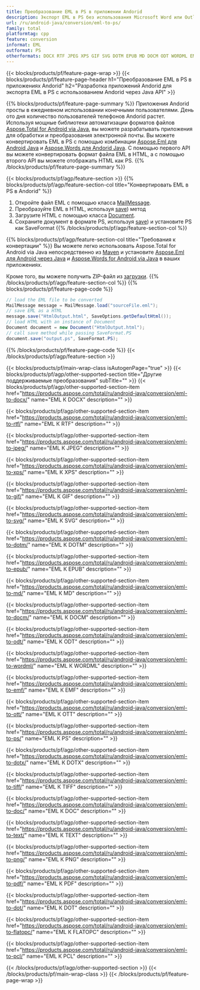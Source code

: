 ```yaml
---
title: Преобразование EML в PS в приложении Andorid
description: Экспорт EML в PS без использования Microsoft Word или Outlook в ваших приложениях Andorid.
url: /ru/android-java/conversion/eml-to-ps/
family: total
platformtag: cpp
feature: conversion
informat: EML
outformat: PS
otherformats: DOCX RTF JPEG XPS GIF SVG DOTM EPUB MD DOCM ODT WORDML EMF OTT BMP DOTX TIFF DOC TEXT PNG PDF DOT FLATOPC PCL
---
```

{{< blocks/products/pf/feature-page-wrap >}}
{{< blocks/products/pf/feature-page-header h1="Преобразование EML в PS в приложениях Andorid" h2="Разработка приложений Andorid для экспорта EML в PS с использованием Andorid через Java API" >}}

{{% blocks/products/pf/feature-page-summary %}}
Приложения Andorid просты в ежедневном использовании конечными пользователями. День ото дня количество пользователей телефонов Andorid растет. Используя мощные библиотеки автоматизации форматов файлов [Aspose.Total for Android via Java](https://products.aspose.com/total/android-java/), вы можете разрабатывать приложения для обработки и преобразования электронной почты. Вы можете конвертировать EML в PS с помощью комбинации [Aspose.Eml для Android Java](https://products.aspose.com/eml/android-java/) и [Aspose.Words для Andorid Java](https://products.aspose.com/words/android-java/). С помощью первого API вы можете конвертировать формат файла EML в HTML, а с помощью второго API вы можете отображать HTML как PS. 
{{% /blocks/products/pf/feature-page-summary  %}}

{{< blocks/products/pf/agp/feature-section >}}
{{% blocks/products/pf/agp/feature-section-col title="Конвертировать EML в PS в Andorid" %}}
1. Откройте файл EML с помощью класса [MailMessage](https://reference.aspose.com/eml/java/com.aspose.eml/mailmessage).
2. Преобразуйте EML в HTML, используя [save](https://reference.aspose.com/eml/java/com.aspose.eml/MailMessage#save(java.io.OutputStream,%20com.aspose.eml.SaveOptions). )) метод
3. Загрузите HTML с помощью класса [Document](https://reference.aspose.com/words/java/com.aspose.words/Document).
4. Сохраните документ в формате PS, используя [save](https://reference.aspose.com/words/java/com.aspose.words/Document#save(java.lang.String,com.aspose.words.SaveOptions). )) и установите PS как SaveFormat
{{% /blocks/products/pf/agp/feature-section-col %}}

{{% blocks/products/pf/agp/feature-section-col title="Требования к конвертации" %}}
Вы можете легко использовать Aspose.Total for Android via Java непосредственно из [Maven](https://repository.aspose.com/webapp/#/artifacts/browse/tree/General/repo/com/aspose/aspose-total) и установите [Aspose.Eml для Android через Java](https://docs.aspose.com/eml/androidjava/installation/) и [Aspose.Words for Android via Java](https://docs.aspose.com/words/java/install-aspose-words-for-android-через-java/#install-asposewords-for-android-через-java-из-maven-репозитория) в ваших приложениях.

Кроме того, вы можете получить ZIP-файл из [загрузки](https://downloads.aspose.com/total/androidjava).
{{% /blocks/products/pf/agp/feature-section-col %}}
{{% blocks/products/pf/feature-page-code %}}
```cs
// load the EML file to be converted
MailMessage message = MailMessage.load("sourceFile.eml"); 
// save EML as a HTML 
message.save("HtmlOutput.html", SaveOptions.getDefaultHtml());
// load HTML with an instance of Document
Document document = new Document("HtmlOutput.html");
// call save method while passing SaveFormat.PS
document.save("output.ps", SaveFormat.PS); 
```

{{% /blocks/products/pf/feature-page-code %}}
{{< /blocks/products/pf/agp/feature-section >}}

{{< blocks/products/pf/main-wrap-class isAutogenPage="true" >}}
{{< blocks/products/pf/agp/other-supported-section title="Другие поддерживаемые преобразования" subTitle="" >}}
{{< blocks/products/pf/agp/other-supported-section-item href="https://products.aspose.com/total/ru/android-java/conversion/eml-to-docx/" name="EML К DOCX" description="" >}}

{{< blocks/products/pf/agp/other-supported-section-item href="https://products.aspose.com/total/ru/android-java/conversion/eml-to-rtf/" name="EML К RTF" description="" >}}

{{< blocks/products/pf/agp/other-supported-section-item href="https://products.aspose.com/total/ru/android-java/conversion/eml-to-jpeg/" name="EML К JPEG" description="" >}}

{{< blocks/products/pf/agp/other-supported-section-item href="https://products.aspose.com/total/ru/android-java/conversion/eml-to-xps/" name="EML К XPS" description="" >}}

{{< blocks/products/pf/agp/other-supported-section-item href="https://products.aspose.com/total/ru/android-java/conversion/eml-to-gif/" name="EML К GIF" description="" >}}

{{< blocks/products/pf/agp/other-supported-section-item href="https://products.aspose.com/total/ru/android-java/conversion/eml-to-svg/" name="EML К SVG" description="" >}}

{{< blocks/products/pf/agp/other-supported-section-item href="https://products.aspose.com/total/ru/android-java/conversion/eml-to-dotm/" name="EML К DOTM" description="" >}}

{{< blocks/products/pf/agp/other-supported-section-item href="https://products.aspose.com/total/ru/android-java/conversion/eml-to-epub/" name="EML К EPUB" description="" >}}

{{< blocks/products/pf/agp/other-supported-section-item href="https://products.aspose.com/total/ru/android-java/conversion/eml-to-md/" name="EML К MD" description="" >}}

{{< blocks/products/pf/agp/other-supported-section-item href="https://products.aspose.com/total/ru/android-java/conversion/eml-to-docm/" name="EML К DOCM" description="" >}}

{{< blocks/products/pf/agp/other-supported-section-item href="https://products.aspose.com/total/ru/android-java/conversion/eml-to-odt/" name="EML К ODT" description="" >}}

{{< blocks/products/pf/agp/other-supported-section-item href="https://products.aspose.com/total/ru/android-java/conversion/eml-to-wordml/" name="EML К WORDML" description="" >}}

{{< blocks/products/pf/agp/other-supported-section-item href="https://products.aspose.com/total/ru/android-java/conversion/eml-to-emf/" name="EML К EMF" description="" >}}

{{< blocks/products/pf/agp/other-supported-section-item href="https://products.aspose.com/total/ru/android-java/conversion/eml-to-ott/" name="EML К OTT" description="" >}}

{{< blocks/products/pf/agp/other-supported-section-item href="https://products.aspose.com/total/ru/android-java/conversion/eml-to-ps/" name="EML К PS" description="" >}}

{{< blocks/products/pf/agp/other-supported-section-item href="https://products.aspose.com/total/ru/android-java/conversion/eml-to-dotx/" name="EML К DOTX" description="" >}}

{{< blocks/products/pf/agp/other-supported-section-item href="https://products.aspose.com/total/ru/android-java/conversion/eml-to-tiff/" name="EML К TIFF" description="" >}}

{{< blocks/products/pf/agp/other-supported-section-item href="https://products.aspose.com/total/ru/android-java/conversion/eml-to-doc/" name="EML К DOC" description="" >}}

{{< blocks/products/pf/agp/other-supported-section-item href="https://products.aspose.com/total/ru/android-java/conversion/eml-to-text/" name="EML К TEXT" description="" >}}

{{< blocks/products/pf/agp/other-supported-section-item href="https://products.aspose.com/total/ru/android-java/conversion/eml-to-png/" name="EML К PNG" description="" >}}

{{< blocks/products/pf/agp/other-supported-section-item href="https://products.aspose.com/total/ru/android-java/conversion/eml-to-pdf/" name="EML К PDF" description="" >}}

{{< blocks/products/pf/agp/other-supported-section-item href="https://products.aspose.com/total/ru/android-java/conversion/eml-to-dot/" name="EML К DOT" description="" >}}

{{< blocks/products/pf/agp/other-supported-section-item href="https://products.aspose.com/total/ru/android-java/conversion/eml-to-flatopc/" name="EML К FLATOPC" description="" >}}

{{< blocks/products/pf/agp/other-supported-section-item href="https://products.aspose.com/total/ru/android-java/conversion/eml-to-pcl/" name="EML К PCL" description="" >}}


{{< /blocks/products/pf/agp/other-supported-section >}}
{{< /blocks/products/pf/main-wrap-class >}}
{{< /blocks/products/pf/feature-page-wrap >}}